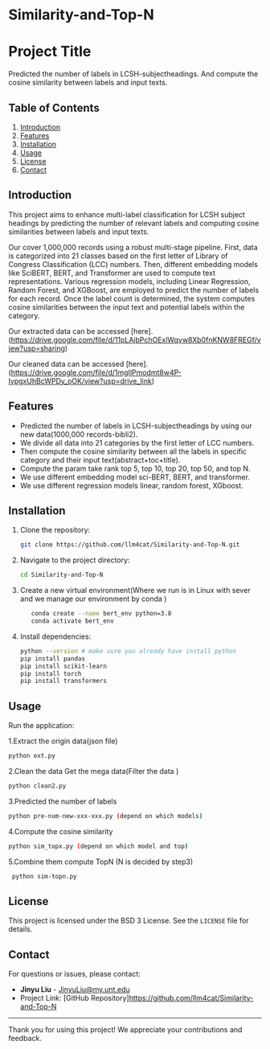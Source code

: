 # Similarity-and-Top-N

# Project Title
Predicted the number of labels in LCSH-subjectheadings. And compute the cosine similarity between labels and input texts.
## Table of Contents
1. [Introduction](#introduction)
2. [Features](#features)
3. [Installation](#installation)
4. [Usage](#usage)
5. [License](#license)
6. [Contact](#contact)

## Introduction


This project aims to enhance multi-label classification for LCSH subject headings by predicting the number of relevant labels and computing cosine similarities between labels and input texts.

Our cover 1,000,000 records using a robust multi-stage pipeline. First, data is categorized into 21 classes based on the first letter of Library of Congress Classification (LCC) numbers. Then, different embedding models like SciBERT, BERT, and Transformer are used to compute text representations. Various regression models, including Linear Regression, Random Forest, and XGBoost, are employed to predict the number of labels for each record.
Once the label count is determined, the system computes cosine similarities between the input text and potential labels within the category. 

Our extracted data can be accessed 
[here].(https://drive.google.com/file/d/11pLAjbPchOExlWqyw8Xb0fnKNW8FREGf/view?usp=sharing)

Our cleaned data can be accessed [here]. (https://drive.google.com/file/d/1mgIlPmodmt8w4P-IvpgxUhBcWPDy_oOK/view?usp=drive_link)



## Features
- Predicted the number of labels in LCSH-subjectheadings by using our new data(1000,000 records-bibli2).
- We divide all data into 21 categories by the first letter of LCC numbers. 
- Then compute the cosine similarity between all the labels in specific category and their input text(abstract+toc+title).
- Compute the param take rank top 5, top 10, top 20, top 50, and top N.  
- We use different embedding model sci-BERT, BERT, and transformer.
- We use different regression models linear, random forest, XGboost.

## Installation
1. Clone the repository:
   ```bash
   git clone https://github.com/llm4cat/Similarity-and-Top-N.git
   ```

2. Navigate to the project directory:
   ```bash
   cd Similarity-and-Top-N
    ```
3. Create a new virtual environment(Where we run is in Linux with sever and we manage our environment by conda )
   ```bash
      conda create --name bert_env python=3.8
      conda activate bert_env
    ```

4. Install dependencies:
   ```bash
   python --version # make sure you already have install python
   pip install pandas  
   pip install scikit-learn
   pip install torch
   pip install transformers 
   ```

## Usage
 Run the application:
   
  1.Extract the origin data(json file)
   ```bash
   python ext.py
   ```
   
  2.Clean the data
   Get the mega data(Filter the data )
   ```bash
   python clean2.py
   ```
  3.Predicted the number of labels
   ```bash
   python pre-num-new-xxx-xxx.py (depend on which models)
   ```
  4.Compute the cosine similarity
   ```bash
   python sim_topx.py (depend on which model and top)
   ```
  5.Combine them compute TopN (N is decided by step3)
  ```bash
   python sim-topn.py
   ```
  
   
   



## License
This project is licensed under the BSD 3 License. See the `LICENSE` file for details.

## Contact
For questions or issues, please contact:
- **Jinyu Liu** - JinyuLiu@my.unt.edu
- Project Link: [GitHub Repository]https://github.com/llm4cat/Similarity-and-Top-N

---

Thank you for using this project! We appreciate your contributions and feedback.

